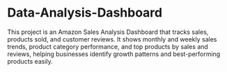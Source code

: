 # Data-Analysis-Dashboard
This project is an Amazon Sales Analysis Dashboard that tracks sales, products sold, and customer reviews. It shows monthly and weekly sales trends, product category performance, and top products by sales and reviews, helping businesses identify growth patterns and best-performing products easily.
